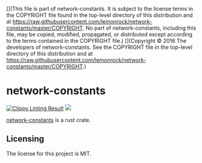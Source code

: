 [](This file is part of network-constants. It is subject to the license terms in the COPYRIGHT file found in the top-level directory of this distribution and at https://raw.githubusercontent.com/lemonrock/network-constants/master/COPYRIGHT. No part of network-constants, including this file, may be copied, modified, propagated, or distributed except according to the terms contained in the COPYRIGHT file.)
[](Copyright © 2016 The developers of network-constants. See the COPYRIGHT file in the top-level directory of this distribution and at https://raw.githubusercontent.com/lemonrock/network-constants/master/COPYRIGHT.)

# network-constants

[![Clippy Linting Result](https://clippy.bashy.io/github/lemonrock/network-constants/master/badge.svg?style=plastic)](https://clippy.bashy.io/github/lemonrock/network-constants/master/log) [![](https://img.shields.io/badge/Code%20Style-rustfmt-brightgreen.svg?style=plastic)](https://github.com/rust-lang-nursery/rustfmt#configuring-rustfmt)

[network-constants] is a rust crate.


## Licensing

The license for this project is MIT.

[network-constants]: https://github.com/lemonrock/network-constants "network-constants GitHub page"
